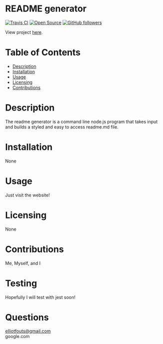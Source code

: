 
# README generator 
[![Travis CI](https://travis-ci.org/tterb/yt2mp3.svg?branch=master)](https://travis-ci.org/tterb/yt2mp3)
[![Open Source](https://badges.frapsoft.com/os/v1/open-source.svg?v=103)](https://opensource.org/)
[![GitHub followers](https://img.shields.io/github/followers/elliotfouts.svg?style=social&label=Follow&maxAge=2592000)](https://github.com/elliotfouts?tab=followers)

View project <a href="https://elliotfouts.github.io/readme-generator/">here</a>.

# Table of Contents 
- <a href="#description">Description</a>
- <a href="#installation">Installation</a>
- <a href="#usage">Usage</a>
- <a href="#licensing">Licensing</a>
- <a href="#contributions">Contributions</a>

# Description 

The readme generator is a command line node.js program that takes input and builds a styled and easy to access readme.md file.

# Installation 

None

# Usage 

Just visit the website!

# Licensing 

None

# Contributions 

Me, Myself, and I

# Testing 

Hopefully I will test with jest soon!

# Questions 

elliotfouts@gmail.com
<br>
google.com    
    